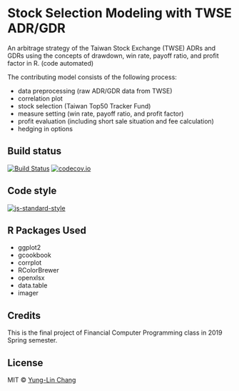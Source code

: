 # Stock Selection Modeling with TWSE ADR/GDR
An arbitrage strategy of the Taiwan Stock Exchange (TWSE) ADRs and GDRs using the concepts of drawdown, win rate, payoff ratio, and profit factor in R. (code automated)

The contributing model consists of the following process:
 - data preprocessing (raw ADR/GDR data from TWSE)
 - correlation plot
 - stock selection (Taiwan Top50 Tracker Fund)
 - measure setting (win rate, payoff ratio, and profit factor)
 - profit evaluation (including short sale situation and fee calculation)
 - hedging in options
 
## Build status
[![Build Status](https://travis-ci.org/joemccann/dillinger.svg?branch=master)](https://travis-ci.org/joemccann/dillinger) [![codecov.io](https://img.shields.io/codecov/c/github/yunglinchang/TWSE_ADRGDR_arbitragestrategy?token=a4fbf1cd-47a6-4d2f-a192-efa16f002993)](https://img.shields.io/codecov/c/github/yunglinchang/TWSE_ADRGDR_arbitragestrategy?token=a4fbf1cd-47a6-4d2f-a192-efa16f002993)
## Code style
[![js-standard-style](https://img.shields.io/badge/code%20style-standard-brightgreen.svg?style=flat)](https://github.com/feross/standard)

## R Packages Used
 - ggplot2
 - gcookbook
 - corrplot
 - RColorBrewer
 - openxlsx
 - data.table
 - imager

## Credits
This is the final project of Financial Computer Programming class in 2019 Spring semester.

## License
MIT © [Yung-Lin Chang]()
